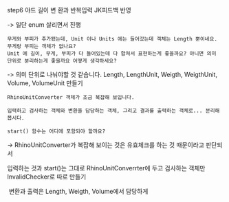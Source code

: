 
step6 야드 길이 변 환과 반복입력 JK피드백 반영

 -> 일단 enum 살리면서 진행

    무게와 부피가 추가됐는데, Unit 이나 Units 에는 들어갔는데 객체는 Length 뿐이네요. 무게랑 부피는 객체가 없나요?
    Unit 에 길이, 무게, 부피가 다 들어있는데 다 합쳐서 표현하는게 좋을까요? 아니면 의미 단위로 분리하는게 좋을까요 어떻게 생각하세요?

-> 의미 단위로 나눠야할 것 같습니다.
   Length, LengthUnit, Weigth, WeigthUnit, Volume, VolumeUnit 만들기


    RhinoUnitConverter 객체가 조금 복잡해 보입니다.

    입력하고 검사하는 객체와 변환을 담당하는 객체, 그리고 결과를 출력하는 객체로... 분리해봅시다.

    start() 함수는 어디에 포함되야 할까요?


-> RhinoUnitConverter가 복잡해 보이는 것은 유효체크를 하는 것 때문이라고 판단되서

  입력하는 것과 start()는 그대로 RhinoUnitConverrter에 두고 검사하는 객체만InvalidChecker로 따로 만들기
  
  변환과 출력은 Length, Weigth, Volume에서 담당하게 
